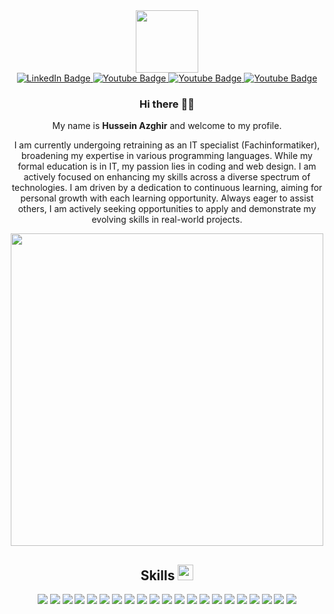 [I believe in center aligned 🤲]: #

<div align="center">
  
[this is for the picture]: #	
<div id="header">
<img src="https://media.giphy.com/media/M9gbBd9nbDrOTu1Mqx/giphy.gif" width="100"/>
</div>
  
[badges i got it from shields.io ... anyone can copy and paste the link and change the parameters to test out, atleast thats how i did it]: #  
<div id="badges">
<a href="">
  <img src="https://img.shields.io/badge/LinkedIn-blue?style=for-the-badge&logo=linkedin&logoColor=white" alt="LinkedIn Badge"/>
</a>
<a href="https://www.instagram.com/husseinazghir/">
  <img src="https://img.shields.io/badge/Instagram-red?style=for-the-badge&logo=instagram&logoColor=white" alt="Youtube Badge"/>
</a>
<a href="hussien.azghir@gmail.com">
  <img src="https://img.shields.io/badge/Gmail-white?style=for-the-badge&logo=gmail&logoColor=red" alt="Youtube Badge"/>
</a>
<a href="">
  <img src="https://img.shields.io/badge/Leetcode-black?style=for-the-badge&logo=leetcode&logoColor=yellow" alt="Youtube Badge"/>
</a>
</div>


### Hi there 👋🎉

My name is **Hussein Azghir** and welcome to my profile.

I am currently undergoing retraining as an IT specialist (Fachinformatiker), broadening my expertise in various programming languages. While my formal education is in IT, my passion lies in coding and web design. I am actively focused on enhancing my skills across a diverse spectrum of technologies. I am driven by a dedication to continuous learning, aiming for personal growth with each learning opportunity. Always eager to assist others, I am actively seeking opportunities to apply and demonstrate my evolving skills in real-world projects.



<img src="https://media.giphy.com/media/L8K62iTDkzGX6/giphy.gif" width="500" />


  

## Skills <img src="https://media.giphy.com/media/QssGEmpkyEOhBCb7e1/giphy.gif" width="25px">
![](https://img.shields.io/badge/Code-JAVA-informational?style=flat&logo=java&logoColor=white&color=ffffff)
![](https://img.shields.io/badge/Code-PHP-informational?style=flat&logo=php&logoColor=white&color=ffffff)
![](https://img.shields.io/badge/Code-C%2B%2B-informational?style=flat&logo=c%2B%2B&logoColor=white&color=ffffff)
![](https://img.shields.io/badge/Code-HTML5-informational?style=flat&logo=html5&logoColor=white&color=ffffff)
![](https://img.shields.io/badge/Code-CSS-informational?style=flat&logo=css3&logoColor=white&color=ffffff)
![](https://img.shields.io/badge/Code-Bootstrap-informational?style=flat&logo=bootstrap&logoColor=white&color=ffffff)
![](https://img.shields.io/badge/Code-JavaScript-informational?style=flat&logo=javascript&logoColor=white&color=ffffff)
![](https://img.shields.io/badge/Code-TypeScript-informational?style=flat&logo=typescript&logoColor=white&color=ffffff)
![](https://img.shields.io/badge/Code-NodeJS-informational?style=flat&logo=Node.js&logoColor=white&color=ffffff)
![](https://img.shields.io/badge/Code-ExpressJS-informational?style=flat&logo=express&logoColor=white&color=ffffff)
![](https://img.shields.io/badge/Code-ReactJS-informational?style=flat&logo=react&logoColor=white&color=ffffff)
![](https://img.shields.io/badge/Code-ReactNative-informational?style=flat&logo=react&logoColor=white&color=ffffff)
![](https://img.shields.io/badge/Code-VueJS-informational?style=flat&logo=vue.js&logoColor=white&color=ffffff)
![](https://img.shields.io/badge/Code-Laravel-informational?style=flat&logo=laravel&logoColor=white&color=ffffff)
![](https://img.shields.io/badge/Code-Flutter-informational?style=flat&logo=flutter&logoColor=white&color=ffffff)
![](https://img.shields.io/badge/Code-Dart-informational?style=flat&logo=dart&logoColor=white&color=ffffff)
![](https://img.shields.io/badge/Code-Android-informational?style=flat&logo=android&logoColor=white&color=ffffff)
![](https://img.shields.io/badge/Database-MongoDB-informational?style=flat&logo=mongodb&logoColor=white&color=ffffff)
![](https://img.shields.io/badge/Database-MySQL-informational?style=flat&logo=mysql&logoColor=white&color=ffffff)
![](https://img.shields.io/badge/Database-SQLite-informational?style=flat&logo=sqlite&logoColor=white&color=ffffff)
![](https://img.shields.io/badge/WEB-WordPress-informational?style=flat&logo=wordpress&logoColor=white&color=ffffff)


 
</div>
